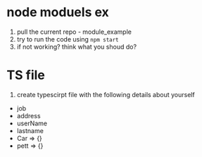 # node moduels ex

1. pull the current repo - module_example
2. try to run the code using `npm start`
3. if not working? think what you shoud do?

# TS file

1. create typescirpt file with the following details about yourself

- job
- address
- userName
- lastname
- Car => {}
- pett => {}
